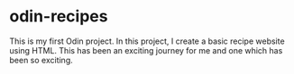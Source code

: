 # odin-recipes
This is my first Odin project.
In this project, I create a basic recipe website using HTML.
This has been an exciting journey for me and one which has been so exciting.